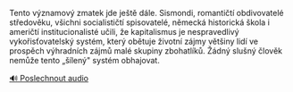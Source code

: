 
Tento významový zmatek jde ještě dále. Sismondi, romantičtí obdivovatelé středověku, všichni socialističtí spisovatelé, německá historická škola i američtí institucionalisté učili, že kapitalismus je nespravedlivý vykořisťovatelský systém, který obětuje životní zájmy většiny lidí ve prospěch výhradních zájmů malé skupiny zbohatlíků. Žádný slušný člověk nemůže tento „šílený" systém obhajovat.

[🔊 Poslechnout audio](/data/7-paragraphs/audio/chapter_55/para_006-Tento-vznamov-zmatek-jde-jet-dle-Sismondi-r.mp3)
